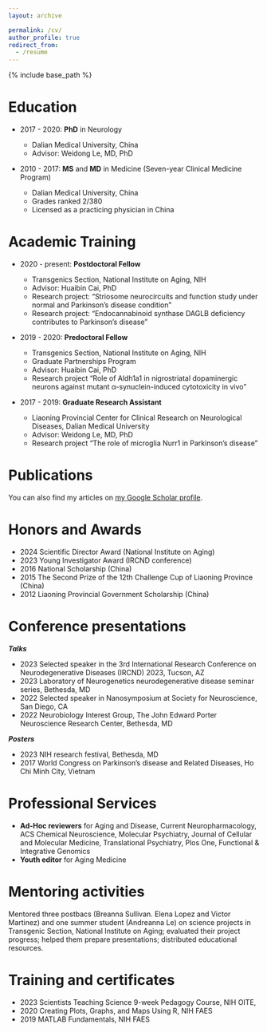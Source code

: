 ```yaml
---
layout: archive

permalink: /cv/
author_profile: true
redirect_from:
  - /resume
---
```


{% include base_path %}

Education
======
* 2017 - 2020: **PhD** in Neurology
  * Dalian Medical University, China
  * Advisor: Weidong Le, MD, PhD
        
* 2010 - 2017: **MS** and **MD** in Medicine (Seven-year Clinical Medicine Program)
  * Dalian Medical University, China
  * Grades ranked 2/380
  * Licensed as a practicing physician in China 

Academic Training 
======
* 2020 - present: **Postdoctoral Fellow** 
  * Transgenics Section, National Institute on Aging, NIH
  * Advisor: Huaibin Cai, PhD
  * Research project: “Striosome neurocircuits and function study under normal and Parkinson’s disease condition”
  * Research project: “Endocannabinoid synthase DAGLB deficiency contributes to Parkinson’s disease” 

* 2019 - 2020: **Predoctoral Fellow**
  * Transgenics Section, National Institute on Aging, NIH
  * Graduate Partnerships Program
  * Advisor: Huaibin Cai, PhD
  * Research project “Role of Aldh1a1 in nigrostriatal dopaminergic neurons against mutant α-synuclein-induced cytotoxicity in vivo”

* 2017 - 2019: **Graduate Research Assistant**
  * Liaoning Provincial Center for Clinical Research on Neurological Diseases, Dalian Medical University
  * Advisor: Weidong Le, MD, PhD
  * Research project “The role of microglia Nurr1 in Parkinson’s disease”
  

Publications
======
You can also find my articles on <a href="{{site.author.googlescholar}}">my Google Scholar profile</a>.</div> 


Honors and Awards
======
* 2024   Scientific Director Award (National Institute on Aging) 
* 2023   Young Investigator Award (IRCND conference)
* 2016   National Scholarship (China)
* 2015   The Second Prize of the 12th Challenge Cup of Liaoning Province (China)
* 2012   Liaoning Provincial Government Scholarship (China)


Conference presentations
======
**_Talks_**
* 2023   Selected speaker in the 3rd International Research Conference on Neurodegenerative Diseases (IRCND) 2023, Tucson, AZ 
* 2023   Laboratory of Neurogenetics neurodegenerative disease seminar series, Bethesda, MD
* 2022   Selected speaker in Nanosymposium at Society for Neuroscience, San Diego, CA 
* 2022   Neurobiology Interest Group, The John Edward Porter Neuroscience Research Center, Bethesda, MD
  
**_Posters_**
* 2023   NIH research festival, Bethesda, MD
* 2017   World Congress on Parkinson’s disease and Related Diseases, Ho Chi Minh City, Vietnam

  
Professional Services 
======
* **Ad-Hoc reviewers** for Aging and Disease, Current Neuropharmacology, ACS Chemical Neuroscience, Molecular Psychiatry, Journal of Cellular and Molecular Medicine, Translational Psychiatry, Plos One, Functional & Integrative Genomics
* **Youth editor** for Aging Medicine


Mentoring activities 
======
Mentored three postbacs (Breanna Sullivan. Elena Lopez and Victor Martinez) and one summer student (Andreanna Le) on science projects in Transgenic Section, National Institute on Aging; evaluated their project progress; helped them prepare presentations; distributed educational resources.


Training and certificates 
======
* 2023   Scientists Teaching Science 9-week Pedagogy Course, NIH OITE,
* 2020   Creating Plots, Graphs, and Maps Using R, NIH FAES
* 2019   MATLAB Fundamentals, NIH FAES


